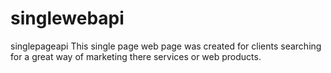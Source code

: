 # singlewebapi
singlepageapi
This single page web page was created for clients searching for a great way of marketing there services or web products.
